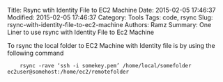 Title: Rsync wtih Identity File to EC2 Machine
Date: 2015-02-05 17:46:37
Modified: 2015-02-05 17:46:37
Category: Tools
Tags: code, rsync
Slug: rsync-with-identity-file-to-ec2-machine
Authors: Ramz
Summary: One Liner to use rsync with Identity File to Ec2 Machine

To rsync the local folder to EC2 Machine with Identity file is by using the following command

        rsync -rave ‘ssh -i somekey.pem’ /home/local/somefolder ec2user@somehost:/home/ec2/remotefolder



